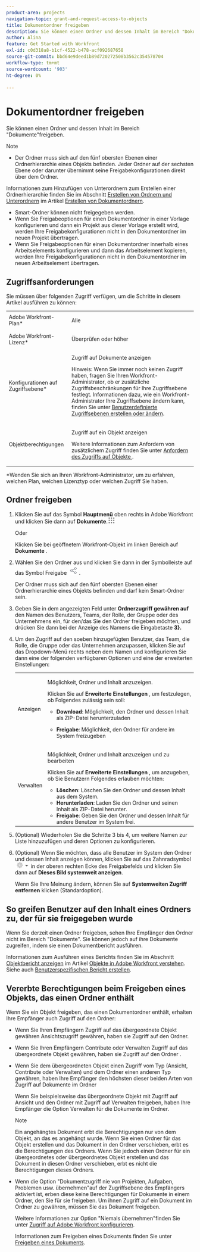 ```yaml
---
product-area: projects
navigation-topic: grant-and-request-access-to-objects
title: Dokumentordner freigeben
description: Sie können einen Ordner und dessen Inhalt im Bereich "Dokumente"freigeben.
author: Alina
feature: Get Started with Workfront
exl-id: c0d318a8-b1cf-4522-b478-acf092687658
source-git-commit: bbd64e9deed1b89d720272508b3562c354578704
workflow-type: tm+mt
source-wordcount: '903'
ht-degree: 0%

---
```


# Dokumentordner freigeben

Sie können einen Ordner und dessen Inhalt im Bereich &quot;Dokumente&quot;freigeben.

>[!NOTE]
>
>* Der Ordner muss sich auf den fünf obersten Ebenen einer Ordnerhierarchie eines Objekts befinden. Jeder Ordner auf der sechsten Ebene oder darunter übernimmt seine Freigabekonfigurationen direkt über dem Ordner.
>
>  Informationen zum Hinzufügen von Unterordnern zum Erstellen einer Ordnerhierarchie finden Sie im Abschnitt [Erstellen von Ordnern und Unterordnern](../../documents/organizing-documents/create-documents-folder.md#creating-folders) im Artikel [Erstellen von Dokumentordnern](../../documents/organizing-documents/create-documents-folder.md).
>
>* Smart-Ordner können nicht freigegeben werden.
>* Wenn Sie Freigabeoptionen für einen Dokumentordner in einer Vorlage konfigurieren und dann ein Projekt aus dieser Vorlage erstellt wird, werden Ihre Freigabekonfigurationen nicht in den Dokumentordner im neuen Projekt übertragen.
>* Wenn Sie Freigabeoptionen für einen Dokumentordner innerhalb eines Arbeitselements konfigurieren und dann das Arbeitselement kopieren, werden Ihre Freigabekonfigurationen nicht in den Dokumentordner im neuen Arbeitselement übertragen.
>

## Zugriffsanforderungen

<!--drafted for P&P
(I am putting Contributor and higher here because this is what I found in testing. Normally, Review equals Light but I found out that Contributor can also have manage rights to documents and can share them.)

<table style="table-layout:auto"> 
 <col> 
 <col> 
 <tbody> 
  <tr> 
   <td role="rowheader">Adobe Workfront plan*</td> 
   <td> <p>Any</p> </td> 
  </tr> 
  <tr> 
   <td role="rowheader">Adobe Workfront license*</td> 
   <td> <p>Current license: Contributor or higher</p> 
   Or
   <p>Legacy license: Review or higher</p>
      </td> 
  </tr> 
  <tr> 
   <td role="rowheader">Access level configurations*</td> 
   <td> <p>View access to Documents</p> <p><b>NOTE</b>
   
   If you still don't have access, ask your Workfront administrator if they set additional restrictions in your access level. For information on how a Workfront administrator can modify your access level, see <a href="../../administration-and-setup/add-users/configure-and-grant-access/create-modify-access-levels.md" class="MCXref xref">Create or modify custom access levels</a>.</p> </td> 
  </tr> 
  <tr data-mc-conditions=""> 
   <td role="rowheader">Object permissions</td> 
   <td> <p>View access to an object</p> <p>For information on requesting additional access, see <a href="../../workfront-basics/grant-and-request-access-to-objects/request-access.md" class="MCXref xref">Request access to objects </a>.</p> </td> 
  </tr> 
 </tbody> 
</table>
-->

Sie müssen über folgenden Zugriff verfügen, um die Schritte in diesem Artikel ausführen zu können:

<table style="table-layout:auto"> 
 <col> 
 <col> 
 <tbody> 
  <tr> 
   <td role="rowheader">Adobe Workfront-Plan*</td> 
   <td> <p>Alle</p> </td> 
  </tr> 
  <tr> 
   <td role="rowheader">Adobe Workfront-Lizenz*</td> 
   <td> <p>Überprüfen oder höher</p> </td> 
  </tr> 
  <tr> 
   <td role="rowheader">Konfigurationen auf Zugriffsebene*</td> 
   <td> <p>Zugriff auf Dokumente anzeigen</p> <p>Hinweis: Wenn Sie immer noch keinen Zugriff haben, fragen Sie Ihren Workfront-Administrator, ob er zusätzliche Zugriffsbeschränkungen für Ihre Zugriffsebene festlegt. Informationen dazu, wie ein Workfront-Administrator Ihre Zugriffsebene ändern kann, finden Sie unter <a href="../../administration-and-setup/add-users/configure-and-grant-access/create-modify-access-levels.md" class="MCXref xref">Benutzerdefinierte Zugriffsebenen erstellen oder ändern</a>.</p> </td> 
  </tr> 
  <tr data-mc-conditions=""> 
   <td role="rowheader">Objektberechtigungen</td> 
   <td> <p>Zugriff auf ein Objekt anzeigen</p> <p>Weitere Informationen zum Anfordern von zusätzlichem Zugriff finden Sie unter <a href="../../workfront-basics/grant-and-request-access-to-objects/request-access.md" class="MCXref xref">Anfordern des Zugriffs auf Objekte </a>.</p> </td> 
  </tr> 
 </tbody> 
</table>

&#42;Wenden Sie sich an Ihren Workfront-Administrator, um zu erfahren, welchen Plan, welchen Lizenztyp oder welchen Zugriff Sie haben.

## Ordner freigeben

1. Klicken Sie auf das Symbol **Hauptmenü** oben rechts in Adobe Workfront und klicken Sie dann auf **Dokumente**.![](assets/main-menu-icon.png)

   Oder

   Klicken Sie bei geöffnetem Workfront-Objekt im linken Bereich auf **Dokumente** .

1. Wählen Sie den Ordner aus und klicken Sie dann in der Symbolleiste auf das Symbol Freigabe ![](assets/share-icon.png) .

   Der Ordner muss sich auf den fünf obersten Ebenen einer Ordnerhierarchie eines Objekts befinden und darf kein Smart-Ordner sein.

1. Geben Sie in dem angezeigten Feld unter **Ordnerzugriff gewähren auf** den Namen des Benutzers, Teams, der Rolle, der Gruppe oder des Unternehmens ein, für den/das Sie den Ordner freigeben möchten, und drücken Sie dann bei der Anzeige des Namens die Eingabetaste **3}.**
1. Um den Zugriff auf den soeben hinzugefügten Benutzer, das Team, die Rolle, die Gruppe oder das Unternehmen anzupassen, klicken Sie auf das Dropdown-Menü rechts neben dem Namen und konfigurieren Sie dann eine der folgenden verfügbaren Optionen und eine der erweiterten Einstellungen:

   <table style="table-layout:auto"> 
    <col> 
    <col> 
    <tbody> 
     <tr> 
      <td role="rowheader">Anzeigen</td> 
      <td> <p>Möglichkeit, Ordner und Inhalt anzuzeigen.</p> <p>Klicken Sie auf <strong>Erweiterte Einstellungen</strong> , um festzulegen, ob Folgendes zulässig sein soll:</p> 
       <ul> 
        <li><strong>Download</strong>: Möglichkeit, den Ordner und dessen Inhalt als ZIP-Datei herunterzuladen</li> 
        <li> <p><strong>Freigabe</strong>: Möglichkeit, den Ordner für andere im System freizugeben</p> </li> 
       </ul> </td> 
     </tr> 
     <tr> 
      <td role="rowheader">Verwalten</td> 
      <td> <p>Möglichkeit, Ordner und Inhalt anzuzeigen und zu bearbeiten</p> <p>Klicken Sie auf <strong>Erweiterte Einstellungen</strong> , um anzugeben, ob Sie Benutzern Folgendes erlauben möchten:</p> 
       <ul> 
        <li><strong>Löschen</strong>: Löschen Sie den Ordner und dessen Inhalt aus dem System.</li> 
        <li><b>Herunterladen</b>: Laden Sie den Ordner und seinen Inhalt als ZIP-Datei herunter.</li> 
        <li><strong>Freigabe</strong>: Geben Sie den Ordner und dessen Inhalt für andere Benutzer im System frei.</li> 
       </ul> </td> 
     </tr> 
    </tbody> 
   </table>

1. (Optional) Wiederholen Sie die Schritte 3 bis 4, um weitere Namen zur Liste hinzuzufügen und deren Optionen zu konfigurieren.
1. (Optional) Wenn Sie möchten, dass alle Benutzer im System den Ordner und dessen Inhalt anzeigen können, klicken Sie auf das Zahnradsymbol ![](assets/gear-icon-settings-with-dn-arrow.jpg) in der oberen rechten Ecke des Freigabefelds und klicken Sie dann auf **Dieses Bild systemweit anzeigen**.

   Wenn Sie Ihre Meinung ändern, können Sie auf **Systemweiten Zugriff entfernen** klicken (Standardoption).

## So greifen Benutzer auf den Inhalt eines Ordners zu, der für sie freigegeben wurde

<!--
<p style="color: #ff1493;" data-mc-conditions="QuicksilverOrClassic.Draft mode">Delete these 2 paragraphs when the story &nbsp;<a href="https://hub.workfront.com/task/622f8d6f000897c9a4a11bdfd9b2cf34/overview">Handle email notification content when a folder is shared</a> goes to Preview:</p>
-->

Wenn Sie derzeit einen Ordner freigeben, sehen Ihre Empfänger den Ordner nicht im Bereich &quot;Dokumente&quot;. Sie können jedoch auf ihre Dokumente zugreifen, indem sie einen Dokumentbericht ausführen.

Informationen zum Ausführen eines Berichts finden Sie im Abschnitt [Objektbericht anzeigen](../../workfront-basics/navigate-workfront/workfront-navigation/understand-objects.md#reporting-on-objects) im Artikel [Objekte in Adobe Workfront verstehen](../../workfront-basics/navigate-workfront/workfront-navigation/understand-objects.md). Siehe auch [Benutzerspezifischen Bericht erstellen](../../reports-and-dashboards/reports/creating-and-managing-reports/create-custom-report.md).

<!--
<div class="preview" data-mc-conditions="QuicksilverOrClassic.Draft mode">
<p>Workfront sends a notification email when someone shares a document folder on an object with a user or a team. To access the folder from the email, recipients can click the folder title or the "See it in Workfront" link.</p> <note type="note">
<ul class="preview">
<li> <p>The email notification "Someone shares an object with me" or "Someone shares an object with my team" must be enabled in order for a user or team to receive a notification email about a shared folder.</p> </li>
<li> <p>When someone shares a document folder from the global Documents area, the links in the notification email take the recipient to the global Documents area. Because folders in this area are private, the shared folder is not displayed there, but the recipient can access its documents by creating a document report. </p> <p>For information about running a report, see the section <a href="../../workfront-basics/navigate-workfront/workfront-navigation/understand-objects.md#reporting-on-objects" class="MCXref xref">Report on objects</a> in the article <a href="../../workfront-basics/navigate-workfront/workfront-navigation/understand-objects.md" class="MCXref xref">Understand objects in Adobe Workfront</a>. Also see <a href="../../reports-and-dashboards/reports/creating-and-managing-reports/create-custom-report.md" class="MCXref xref">Create a custom report</a>.</p> </li>
<li> <p>Currently, it is not possible to share folders with external users.</p> </li>
</ul>
</note>
</div>
-->

## Vererbte Berechtigungen beim Freigeben eines Objekts, das einen Ordner enthält

Wenn Sie ein Objekt freigeben, das einen Dokumentordner enthält, erhalten Ihre Empfänger auch Zugriff auf den Ordner:

* Wenn Sie Ihren Empfängern Zugriff auf das übergeordnete Objekt gewähren Ansichtszugriff gewähren, haben sie Zugriff auf den Ordner.
* Wenn Sie Ihren Empfängern Contribute oder Verwalten Zugriff auf das übergeordnete Objekt gewähren, haben sie Zugriff auf den Ordner .
* Wenn Sie dem übergeordneten Objekt einen Zugriff vom Typ (Ansicht, Contribute oder Verwalten) und dem Ordner einen anderen Typ gewähren, haben Ihre Empfänger den höchsten dieser beiden Arten von Zugriff auf Dokumente im Ordner

  Wenn Sie beispielsweise das übergeordnete Objekt mit Zugriff auf Ansicht und den Ordner mit Zugriff auf Verwalten freigeben, haben Ihre Empfänger die Option Verwalten für die Dokumente im Ordner.

  >[!NOTE]
  >
  >Ein angehängtes Dokument erbt die Berechtigungen nur von dem Objekt, an das es angehängt wurde. Wenn Sie einen Ordner für das Objekt erstellen und das Dokument in den Ordner verschieben, erbt es die Berechtigungen des Ordners. Wenn Sie jedoch einen Ordner für ein übergeordnetes oder übergeordnetes Objekt erstellen und das Dokument in diesen Ordner verschieben, erbt es nicht die Berechtigungen dieses Ordners.

* Wenn die Option &quot;Dokumentzugriff nie von Projekten, Aufgaben, Problemen usw. übernehmen&quot;auf der Zugriffsebene des Empfängers aktiviert ist, erben diese keine Berechtigungen für Dokumente in einem Ordner, den Sie für sie freigeben. Um ihnen Zugriff auf ein Dokument im Ordner zu gewähren, müssen Sie das Dokument freigeben.

  Weitere Informationen zur Option &quot;Niemals übernehmen&quot;finden Sie unter [Zugriff auf Adobe Workfront konfigurieren](../../administration-and-setup/add-users/configure-and-grant-access/configure-access.md).

  Informationen zum Freigeben eines Dokuments finden Sie unter [Freigeben eines Dokuments](../../workfront-basics/grant-and-request-access-to-objects/document-permissions.md).
